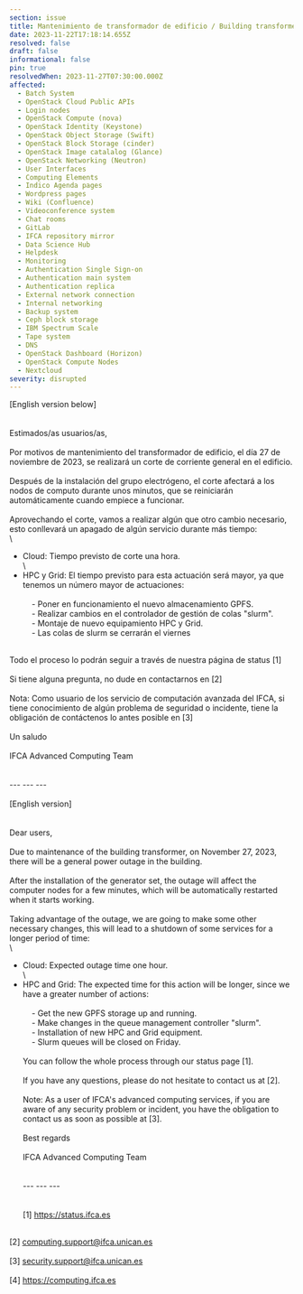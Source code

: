 ```yaml
---
section: issue
title: Mantenimiento de transformador de edificio / Building transformer maintenance
date: 2023-11-22T17:18:14.655Z
resolved: false
draft: false
informational: false
pin: true
resolvedWhen: 2023-11-27T07:30:00.000Z
affected:
  - Batch System
  - OpenStack Cloud Public APIs
  - Login nodes
  - OpenStack Compute (nova)
  - OpenStack Identity (Keystone)
  - OpenStack Object Storage (Swift)
  - OpenStack Block Storage (cinder)
  - OpenStack Image catalalog (Glance)
  - OpenStack Networking (Neutron)
  - User Interfaces
  - Computing Elements
  - Indico Agenda pages
  - Wordpress pages
  - Wiki (Confluence)
  - Videoconference system
  - Chat rooms
  - GitLab
  - IFCA repository mirror
  - Data Science Hub
  - Helpdesk
  - Monitoring
  - Authentication Single Sign-on
  - Authentication main system
  - Authentication replica
  - External network connection
  - Internal networking
  - Backup system
  - Ceph block storage
  - IBM Spectrum Scale
  - Tape system
  - DNS
  - OpenStack Dashboard (Horizon)
  - OpenStack Compute Nodes
  - Nextcloud
severity: disrupted
---
```

\[English version below]\
\
\
Estimados/as usuarios/as,\
\
Por motivos de mantenimiento del transformador de edificio, el día 27 de noviembre de 2023, se realizará un corte de corriente general en el edificio.\
\
Después de la instalación del grupo electrógeno, el corte afectará a los nodos de computo durante unos minutos, que se reiniciarán automáticamente cuando empiece a funcionar.\
\
Aprovechando el corte, vamos a realizar algún que otro cambio necesario, esto conllevará un apagado de algún servicio durante más tiempo:\
\
- Cloud: Tiempo previsto de corte una hora.\
\
- HPC y Grid: El tiempo previsto para esta actuación será mayor, ya que tenemos un número mayor de actuaciones:\
\
    - Poner en funcionamiento el nuevo almacenamiento GPFS.\
    - Realizar cambios en el controlador de gestión de colas "slurm".\
    - Montaje de nuevo equipamiento HPC y Grid.\
    - Las colas de slurm se cerrarán el viernes

\
Todo el proceso lo podrán seguir a través de nuestra página de status \[1]\
\
Si tiene alguna pregunta, no dude en contactarnos en \[2]\
\
Nota: Como usuario de los servicio de computación avanzada del IFCA, si tiene conocimiento de algún problema de seguridad o incidente, tiene la obligación de contáctenos lo antes posible en \[3]\
\
Un saludo\
\
IFCA Advanced Computing Team\
\
\
--- --- ---\
\
\[English version]\
\
\
Dear users,\
\
Due to maintenance of the building transformer, on November 27, 2023, there will be a general power outage in the building.\
\
After the installation of the generator set, the outage will affect the computer nodes for a few minutes, which will be automatically restarted when it starts working.\
\
Taking advantage of the outage, we are going to make some other necessary changes, this will lead to a shutdown of some services for a longer period of time:\
\
- Cloud: Expected outage time one hour.\
\
- HPC and Grid: The expected time for this action will be longer, since we have a greater number of actions:\
\
    - Get the new GPFS storage up and running.\
    - Make changes in the queue management controller "slurm".\
    - Installation of new HPC and Grid equipment.\
    - Slurm queues will be closed on Friday.\
\
You can follow the whole process through our status page \[1].\
\
If you have any questions, please do not hesitate to contact us at \[2].\
\
Note: As a user of IFCA's advanced computing services, if you are aware of any security problem or incident, you have the obligation to contact us as soon as possible at \[3].\
\
Best regards\
\
IFCA Advanced Computing Team\
\
\
--- --- ---\
\
\
\[1] <https://status.ifca.es>

\
\[2] computing.support@ifca.unican.es\
\
\[3] security.support@ifca.unican.es\
\
\[4] <https://computing.ifca.es>